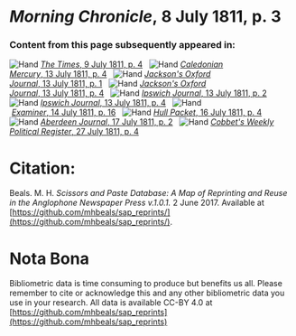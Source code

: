 # *Morning Chronicle*, 8 July 1811, p. 3  
  
### Content from this page subsequently appeared in:  
![Hand](http://scissorsandpaste.net/wp-content/uploads/2017/06/smallhandpointer.png) [*The Times*, 9 July 1811, p. 4](https://mhbeals.github.io/sap_html/The-Times/The-Times-9-July-1811-p-4)  
![Hand](http://scissorsandpaste.net/wp-content/uploads/2017/06/smallhandpointer.png) [*Caledonian Mercury*, 13 July 1811, p. 4](https://mhbeals.github.io/sap_html/Caledonian-Mercury/Caledonian-Mercury-13-July-1811-p-4)  
![Hand](http://scissorsandpaste.net/wp-content/uploads/2017/06/smallhandpointer.png) [*Jackson's Oxford Journal*, 13 July 1811, p. 1](https://mhbeals.github.io/sap_html/Jackson's-Oxford-Journal/Jackson's-Oxford-Journal-13-July-1811-p-1)  
![Hand](http://scissorsandpaste.net/wp-content/uploads/2017/06/smallhandpointer.png) [*Jackson's Oxford Journal*, 13 July 1811, p. 4](https://mhbeals.github.io/sap_html/Jackson's-Oxford-Journal/Jackson's-Oxford-Journal-13-July-1811-p-4)  
![Hand](http://scissorsandpaste.net/wp-content/uploads/2017/06/smallhandpointer.png) [*Ipswich Journal*, 13 July 1811, p. 2](https://mhbeals.github.io/sap_html/Ipswich-Journal/Ipswich-Journal-13-July-1811-p-2)  
![Hand](http://scissorsandpaste.net/wp-content/uploads/2017/06/smallhandpointer.png) [*Ipswich Journal*, 13 July 1811, p. 4](https://mhbeals.github.io/sap_html/Ipswich-Journal/Ipswich-Journal-13-July-1811-p-4)  
![Hand](http://scissorsandpaste.net/wp-content/uploads/2017/06/smallhandpointer.png) [*Examiner*, 14 July 1811, p. 16](https://mhbeals.github.io/sap_html/Examiner/Examiner-14-July-1811-p-16)  
![Hand](http://scissorsandpaste.net/wp-content/uploads/2017/06/smallhandpointer.png) [*Hull Packet*, 16 July 1811, p. 4](https://mhbeals.github.io/sap_html/Hull-Packet/Hull-Packet-16-July-1811-p-4)  
![Hand](http://scissorsandpaste.net/wp-content/uploads/2017/06/smallhandpointer.png) [*Aberdeen Journal*, 17 July 1811, p. 2](https://mhbeals.github.io/sap_html/Aberdeen-Journal/Aberdeen-Journal-17-July-1811-p-2)  
![Hand](http://scissorsandpaste.net/wp-content/uploads/2017/06/smallhandpointer.png) [*Cobbet's Weekly Political Register*, 27 July 1811, p. 4](https://mhbeals.github.io/sap_html/Cobbet's-Weekly-Political-Register/Cobbet's-Weekly-Political-Register-27-July-1811-p-4)  


# Citation: 

Beals. M. H. *Scissors and Paste Database: A Map of Reprinting and Reuse in the Anglophone Newspaper Press v.1.0.1.* 2 June 2017. Available at [https://github.com/mhbeals/sap_reprints/](https://github.com/mhbeals/sap_reprints/). 

# Nota Bona

Bibliometric data is time consuming to produce but benefits us all. Please remember to cite or acknowledge this and any other bibliometric data you use in your research. All data is available CC-BY 4.0 at [https://github.com/mhbeals/sap_reprints](https://github.com/mhbeals/sap_reprints)